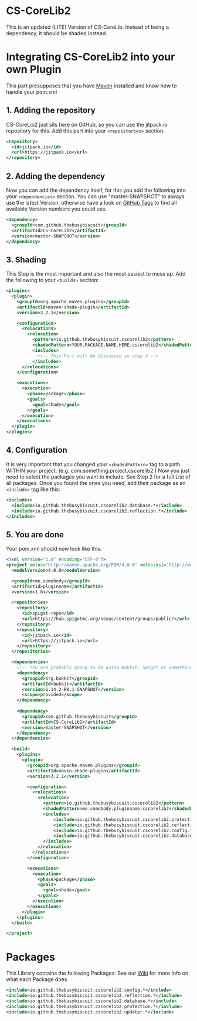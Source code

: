 # CS-CoreLib2
This is an updated (LITE) Version of CS-CoreLib. Instead of being a dependency, it should be shaded instead.

# Integrating CS-CoreLib2 into your own Plugin
This part presupposes that you have [Maven](https://maven.apache.org/download.cgi) installed and know how to handle your pom.xml

## 1. Adding the repository
CS-CoreLib2 just sits here on GitHub, so you can use the jitpack.io repository for this.
Add this part into your ```<repositories>``` section.

```xml
<repository>
  <id>jitpack.io</id>
  <url>https://jitpack.io</url>
</repository>
```

## 2. Adding the dependency
Now you can add the dependency itself, for this you add the following into your ```<dependencies>``` section.
You can use "master-SNAPSHOT" to always use the latest Version, otherwise have a look on [GitHub Tags](https://github.com/TheBusyBiscuit/CS-CoreLib2/tags) to find all available Version numbers you could use.

```xml
<dependency>
  <groupId>com.github.thebusybiscuit</groupId>
  <artifactId>CS-CoreLib2</artifactId>
  <version>master-SNAPSHOT</version>
</dependency>
```

## 3. Shading
This Step is the most important and also the most easiest to mess up.
Add the following to your ```<builds>``` section:

```xml
<plugins>
  <plugin>
    <groupId>org.apache.maven.plugins</groupId>
    <artifactId>maven-shade-plugin</artifactId>
    <version>3.2.1</version>

    <configuration>
      <relocations>
        <relocation>
          <pattern>io.github.thebusybiscuit.cscorelib2</pattern>
          <shadedPattern>YOUR.PACKAGE.NAME.HERE.cscorelib2</shadedPattern>
          <includes>
            <!-- This Part will be discussed in step 4 -->
          </includes>
      </relocations>
    </configuration>

    <executions>
      <execution>
        <phase>package</phase>
        <goals>
          <goal>shade</goal>
        </goals>
      </execution>
    </executions>
  </plugin>
</plugins>
```

## 4. Configuration
It is very important that you changed your ```<shadedPattern>``` tag to a path WITHIN your project.
(e.g.   com.something.project.cscorelib2   )
Now you just need to select the packages you want to include.
See Step 2 for a full List of all packages.
Once you found the ones you need, add their package as an ```<include>``` tag like this:

```xml
<includes>
  <include>io.github.thebusybiscuit.cscorelib2.database.*</include>
  <include>io.github.thebusybiscuit.cscorelib2.reflection.*</include>
</includes>
```

## 5. You are done
Your pom.xml should now look like this:

```xml
<?xml version="1.0" encoding="UTF-8"?>
<project xmlns="http://maven.apache.org/POM/4.0.0" xmlns:xsi="http://www.w3.org/2001/XMLSchema-instance" xsi:schemaLocation="http://maven.apache.org/POM/4.0.0 http://maven.apache.org/xsd/maven-4.0.0.xsd">
  <modelVersion>4.0.0</modelVersion>

  <groupId>me.somebody</groupId>
  <artifactId>pluginname</artifactId>
  <version>1.0</version>

  <repositories>
    <repository>
      <id>spigot-repo</id>
      <url>https://hub.spigotmc.org/nexus/content/groups/public/</url>
    </repository>
    <repository>
      <id>jitpack.io</id>
      <url>https://jitpack.io</url>
    </repository>
  </repositories>

  <dependencies>
    <!-- You are probably going to be using Bukkit, Spigot or something like that -->
    <dependency>
      <groupId>org.bukkit</groupId>
      <artifactId>bukkit</artifactId>
      <version>1.14.2-R0.1-SNAPSHOT</version>
      <scope>provided</scope>
    </dependency>
    
    <dependency>
      <groupId>com.github.thebusybiscuit</groupId>
      <artifactId>CS-CoreLib2</artifactId>
      <version>master-SNAPSHOT</version>
    </dependency>
  </dependencies>

  <build>
    <plugins>
      <plugin>
        <groupId>org.apache.maven.plugins</groupId>
        <artifactId>maven-shade-plugin</artifactId>
        <version>3.2.1</version>

        <configuration>
          <relocations>
            <relocation>
              <pattern>io.github.thebusybiscuit.cscorelib2</pattern>
              <shadedPattern>me.somebody.pluginname.cscorelib2</shadedPattern>
              <includes>
                  <include>io.github.thebusybiscuit.cscorelib2.protection.*</include>
                  <include>io.github.thebusybiscuit.cscorelib2.reflection.*</include>
                  <include>io.github.thebusybiscuit.cscorelib2.config.*</include>
                  <include>io.github.thebusybiscuit.cscorelib2.database.*</include>
              </includes>
            </relocation>
          </relocations>
        </configuration>

        <executions>
          <execution>
            <phase>package</phase>
            <goals>
              <goal>shade</goal>
            </goals>
          </execution>
        </executions>
      </plugin>
    </plugins>
  </build>

</project>
```

# Packages
This Library contains the following Packages:
See our [Wiki](https://github.com/TheBusyBiscuit/CS-CoreLib2/wiki/) for more Info on what each Package does.

```xml
<include>io.github.thebusybiscuit.cscorelib2.config.*</include>
<include>io.github.thebusybiscuit.cscorelib2.reflection.*</include>
<include>io.github.thebusybiscuit.cscorelib2.database.*</include>
<include>io.github.thebusybiscuit.cscorelib2.protection.*</include>
<include>io.github.thebusybiscuit.cscorelib2.updater.*</include>
```

